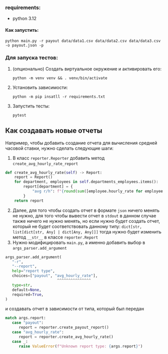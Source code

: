 ### requirements:
- python 3.12

#### Как запустить:
   ```shell
   python main.py -r payout data/data1.csv data/data2.csv data/data3.csv -o payout.json -p
   ```

### Для запуска тестов:
1. (опционально) Создать виртуальное окружение и активировать его:
    ```shell
    python -m venv venv && . venv/bin/activate
    ```
2. Установить зависимости:
    ```shell
    python -m pip insatll -r requirements.txt
    ```
3. Запустить тесты:
   ```shell
   pytest 
   ```


## Как создавать новые отчеты
Например, чтобы добавить создание отчета для вычисления средней часовой ставки, нужно сделать следующие шаги:
1. В класс ``reporter.Reporter`` добавить метод ``create_avg_hourly_rate_report``
```python
def create_avg_hourly_rate(self) -> Report:
    report = Report()
    for department, employees in self.departments_employees.items():
        report[department] = {
            "avg r/h": f"{round(sum([employee.hourly_rate for employee in employees]) / len(employees), 2) }"
        }
    return report
```
2. Далее, для того чтобы создать отчет в формате ``json`` ничего менять не нужно, 
для того чтобы вывести отчет в ``stdout`` в данном случае также ничего не нужно менять,
но если нужно будет создать отчет, который не будет соответствовать данному типу:
``dict[str, list[dict[str, Any] | dict[Any, Any]]]``
тогда нужно будет изменить метод ``__str__`` в классе ``reporter.Report``
3. Нужно модифицировать ``main.py``, а именно добавить выбор в ``args_parser.add_argument``
```python
args_parser.add_argument(
   "-r",
   "--report",
   help="report type",
   choices=["payout", "avg_hourly_rate"],
                       ^^^^^^^^^^^^^^^ 
   type=str,
   default=None,
   required=True,
)
```
и создавать отчет в зависимости от типа, который был передан
```python
match args.report:
   case "payout":
      report = reporter.create_payout_report()
   case "avg_hourly_rate":
      report = reporter.create_avg_hourly_rate()
   case _:
      raise ValueError(f"Unknown report type: {args.report}")
```
